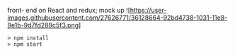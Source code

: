 front- end  on React and redux;
mock up
![https://user-images.githubusercontent.com/27626771/36128664-92bd4738-1031-11e8-9e1b-9d7fd289c5f3.png]
```
> npm install
> npm start
```
